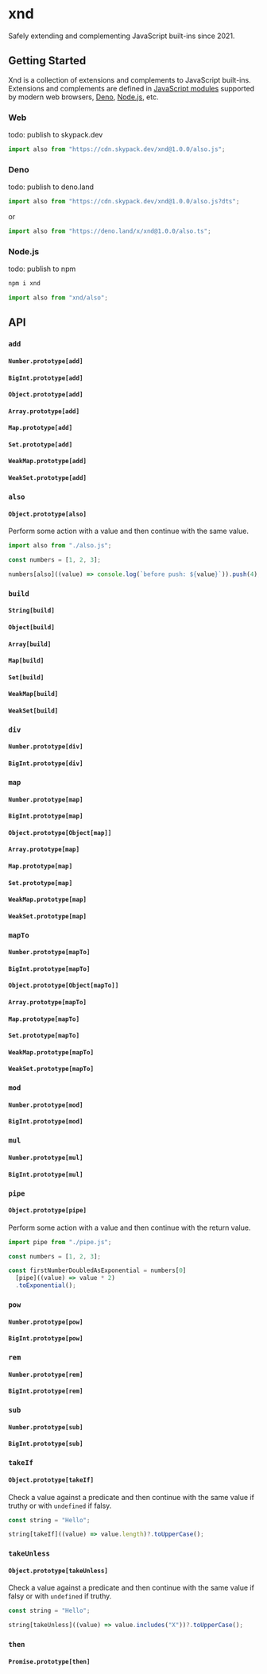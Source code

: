 # xnd

Safely extending and complementing JavaScript built-ins since 2021.

## Getting Started

Xnd is a collection of extensions and complements to JavaScript built-ins. Extensions and complements are defined in [JavaScript modules](https://developer.mozilla.org/en-US/docs/Web/JavaScript/Guide/Modules) supported by modern web browsers, [Deno](https://deno.land/), [Node.js](https://nodejs.org/), etc.

### Web

todo: publish to skypack.dev

```js
import also from "https://cdn.skypack.dev/xnd@1.0.0/also.js";
```

### Deno

todo: publish to deno.land

```js
import also from "https://cdn.skypack.dev/xnd@1.0.0/also.js?dts";
```

or

```ts
import also from "https://deno.land/x/xnd@1.0.0/also.ts";
```

### Node.js

todo: publish to npm

```sh
npm i xnd
```

```js
import also from "xnd/also";
```

## API

### `add`

#### `Number.prototype[add]`

#### `BigInt.prototype[add]`

#### `Object.prototype[add]`

#### `Array.prototype[add]`

#### `Map.prototype[add]`

#### `Set.prototype[add]`

#### `WeakMap.prototype[add]`

#### `WeakSet.prototype[add]`

### `also`

#### `Object.prototype[also]`

Perform some action with a value and then continue with the same value.

```js
import also from "./also.js";

const numbers = [1, 2, 3];

numbers[also]((value) => console.log(`before push: ${value}`)).push(4);
```

### `build`

#### `String[build]`

#### `Object[build]`

#### `Array[build]`

#### `Map[build]`

#### `Set[build]`

#### `WeakMap[build]`

#### `WeakSet[build]`

### `div`

#### `Number.prototype[div]`

#### `BigInt.prototype[div]`

### `map`

#### `Number.prototype[map]`

#### `BigInt.prototype[map]`

#### `Object.prototype[Object[map]]`

#### `Array.prototype[map]`

#### `Map.prototype[map]`

#### `Set.prototype[map]`

#### `WeakMap.prototype[map]`

#### `WeakSet.prototype[map]`

### `mapTo`

#### `Number.prototype[mapTo]`

#### `BigInt.prototype[mapTo]`

#### `Object.prototype[Object[mapTo]]`

#### `Array.prototype[mapTo]`

#### `Map.prototype[mapTo]`

#### `Set.prototype[mapTo]`

#### `WeakMap.prototype[mapTo]`

#### `WeakSet.prototype[mapTo]`

### `mod`

#### `Number.prototype[mod]`

#### `BigInt.prototype[mod]`

### `mul`

#### `Number.prototype[mul]`

#### `BigInt.prototype[mul]`

### `pipe`

#### `Object.prototype[pipe]`

Perform some action with a value and then continue with the return value.

```js
import pipe from "./pipe.js";

const numbers = [1, 2, 3];

const firstNumberDoubledAsExponential = numbers[0]
  [pipe]((value) => value * 2)
  .toExponential();
```

### `pow`

#### `Number.prototype[pow]`

#### `BigInt.prototype[pow]`

### `rem`

#### `Number.prototype[rem]`

#### `BigInt.prototype[rem]`

### `sub`

#### `Number.prototype[sub]`

#### `BigInt.prototype[sub]`

### `takeIf`

#### `Object.prototype[takeIf]`

Check a value against a predicate and then continue with the same value if truthy or with `undefined` if falsy.

```js
const string = "Hello";

string[takeIf]((value) => value.length)?.toUpperCase();
```

### `takeUnless`

#### `Object.prototype[takeUnless]`

Check a value against a predicate and then continue with the same value if falsy or with `undefined` if truthy.

```js
const string = "Hello";

string[takeUnless]((value) => value.includes("X"))?.toUpperCase();
```

### `then`

#### `Promise.prototype[then]`
